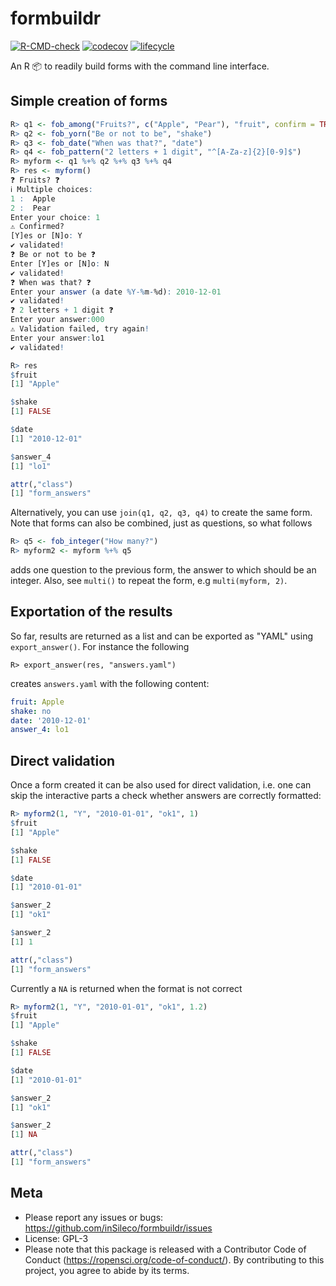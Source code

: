 # formbuildr
[![R-CMD-check](https://github.com/inSileco/formbuildr/workflows/R-CMD-check/badge.svg)](https://github.com/inSileco/formbuildr/actions?query=workflow%3AR-CMD-check)
[![codecov](https://codecov.io/gh/inSileco/formbuildr/branch/main/graph/badge.svg?token=P5FVU296ZG)](https://codecov.io/gh/inSileco/formbuildr)
[![lifecycle](https://img.shields.io/badge/lifecycle-experimental-orange.svg)](https://www.tidyverse.org/lifecycle/#experimental)

An R :package: to readily build forms with the command line interface.


## Simple creation of forms 

```R
R> q1 <- fob_among("Fruits?", c("Apple", "Pear"), "fruit", confirm = TRUE)
R> q2 <- fob_yorn("Be or not to be", "shake")
R> q3 <- fob_date("When was that?", "date")
R> q4 <- fob_pattern("2 letters + 1 digit", "^[A-Za-z]{2}[0-9]$")
R> myform <- q1 %+% q2 %+% q3 %+% q4
R> res <- myform()   
❓ Fruits? ❓
ℹ Multiple choices:
1 :  Apple 
2 :  Pear 
Enter your choice: 1
⚠ Confirmed?
[Y]es or [N]o: Y 
✔ validated!
❓ Be or not to be ❓
Enter [Y]es or [N]o: N
✔ validated!
❓ When was that? ❓
Enter your answer (a date %Y-%m-%d): 2010-12-01 
✔ validated!
❓ 2 letters + 1 digit ❓
Enter your answer:000  
⚠ Validation failed, try again!
Enter your answer:lo1
✔ validated!

R> res
$fruit
[1] "Apple"

$shake
[1] FALSE

$date
[1] "2010-12-01"

$answer_4
[1] "lo1"

attr(,"class")
[1] "form_answers"
```

Alternatively, you can use `join(q1, q2, q3, q4)` to create the same form.
Note that forms can also be combined, just as questions, so what follows 

```R
R> q5 <- fob_integer("How many?")
R> myform2 <- myform %+% q5
```

adds one question to the previous form, the answer to which should be an integer. 
Also, see `multi()` to repeat the form, e.g `multi(myform, 2)`.



## Exportation of the results 

So far, results are returned as a list and can be exported as "YAML" using `export_answer()`. For instance the following

```
R> export_answer(res, "answers.yaml")   
```

creates `answers.yaml` with the following content:

```yaml
fruit: Apple
shake: no
date: '2010-12-01'
answer_4: lo1
```


## Direct validation

Once a form created it can be also used for direct validation, i.e. one can skip the interactive parts a check whether answers are correctly formatted: 

```R 
R> myform2(1, "Y", "2010-01-01", "ok1", 1)
$fruit
[1] "Apple"

$shake
[1] FALSE

$date
[1] "2010-01-01"

$answer_2
[1] "ok1"

$answer_2
[1] 1

attr(,"class")
[1] "form_answers"
```

Currently a `NA` is returned when the format is not correct 

```R 
R> myform2(1, "Y", "2010-01-01", "ok1", 1.2)
$fruit
[1] "Apple"

$shake
[1] FALSE

$date
[1] "2010-01-01"

$answer_2
[1] "ok1"

$answer_2
[1] NA

attr(,"class")
[1] "form_answers"
```


## Meta

* Please report any issues or bugs: https://github.com/inSileco/formbuildr/issues
* License: GPL-3
* Please note that this package is released with a Contributor Code of Conduct (https://ropensci.org/code-of-conduct/). By contributing to this project, you agree to abide by its terms.